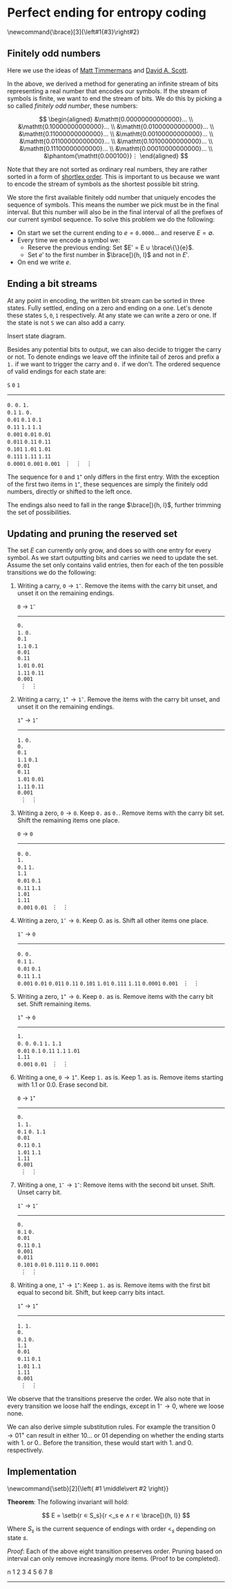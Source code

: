 # Perfect ending for entropy coding

\newcommand{\brace}[3]{\left#1{#3}\right#2}

## Finitely odd numbers

Here we use the ideas of [Matt Timmermans](http://www3.sympatico.ca/mt0000/biacode/biacode.html) and [David A. Scott](http://bijective.dogma.net/).

In the above, we derived a method for generating an infinite stream of bits representing a real number that encodes our symbols. If the stream of symbols is finite, we want to end the stream of bits. We do this by picking a so called *finitely odd number*, these numbers:

$$
\begin{aligned}
&\mathtt{0.00000000000000}… \\
&\mathtt{0.10000000000000}… \\
&\mathtt{0.01000000000000}… \\
&\mathtt{0.11000000000000}… \\
&\mathtt{0.00100000000000}… \\
&\mathtt{0.01100000000000}… \\
&\mathtt{0.10100000000000}… \\
&\mathtt{0.11100000000000}… \\
&\mathtt{0.00010000000000}… \\
&\phantom{\mathtt{0.000100}}⋮
\end{aligned}
$$

Note that they are not sorted as ordinary real numbers, they are rather sorted in a form of [shortlex order](https://en.wikipedia.org/wiki/Shortlex_order). This is important to us because we want to encode the stream of symbols as the shortest possible bit string.

We store the first available finitely odd number that uniquely encodes the sequence of symbols. This means the number we pick must be in the final interval. But this number will also be in the final interval of all the prefixes of our current symbol sequence. To solve this problem we do the following:

* On start we set the current ending to $e = \mathtt{0.0000}…$ and reserve $E = ∅$.
* Every time we encode a symbol we:
	* Reserve the previous ending: Set $E' = E ∪ \brace\{\}{e}$.
	* Set $e'$ to the first number in $\brace[){h, l}$ and not in $E'$.
* On end we write $e$.

## Ending a bit streams

At any point in encoding, the written bit stream can be sorted in three states. Fully settled, ending on a zero and ending on a one. Let's denote these states $\mathtt{S},\mathtt{0},\mathtt{1}$ respectively. At any state we can write a zero or one. If the state is not $\mathtt{S}$ we can also add a carry.

Insert state diagram.

Besides any potential bits to output, we can also decide to trigger the carry or not. To denote endings we leave off the infinite tail of zeros and prefix a $\mathtt{1.}$ if we want to trigger the carry and $\mathtt{0.}$ if we don't. The ordered sequence of valid endings for each state are:

$\mathtt{S}$      $\mathtt{0}$      $\mathtt{1}$
----------------- ----------------- -----------------
$\mathtt{0.}$     $\mathtt{0.}$     $\mathtt{1.}$    
$\mathtt{0.1}$    $\mathtt{1.}$     $\mathtt{0.}$    
$\mathtt{0.01}$   $\mathtt{0.1}$    $\mathtt{0.1}$   
$\mathtt{0.11}$   $\mathtt{1.1}$    $\mathtt{1.1}$   
$\mathtt{0.001}$  $\mathtt{0.01}$   $\mathtt{0.01}$  
$\mathtt{0.011}$  $\mathtt{0.11}$   $\mathtt{0.11}$  
$\mathtt{0.101}$  $\mathtt{1.01}$   $\mathtt{1.01}$  
$\mathtt{0.111}$  $\mathtt{1.11}$   $\mathtt{1.11}$  
$\mathtt{0.0001}$ $\mathtt{0.001}$  $\mathtt{0.001}$ 
$\;\;⋮$           $\;\;⋮$           $\;\;⋮$         

The sequence for $\mathtt{0}$ and $\mathtt{1}⁺$ only differs in the first entry. With the exception of the first two items in $\mathtt{1}⁺$, these sequences are simply the finitely odd numbers, directly or shifted to the left once.

The endings also need to fall in the range $\brace[){h, l}$, further trimming the set of possibilities.

## Updating and pruning the reserved set

The set $E$ can currently only grow, and does so with one entry for every symbol. As we start outputting bits and carries we need to update the set. Assume the set only contains valid entries, then for each of the ten possible transitions we do the following:

1. Writing a carry, $\mathtt{0} → \mathtt{1}⁻$. Remove the items with the carry bit unset, and unset it on the remaining endings.
	
	$\mathtt{0}$       $→$  $\mathtt{1}⁻$    
	----------------- ----- -----------------
	$\mathtt{0.}$           
	$\mathtt{1.}$           $\mathtt{0.}$    
	$\mathtt{0.1}$          
	$\mathtt{1.1}$          $\mathtt{0.1}$   
	$\mathtt{0.01}$         
	$\mathtt{0.11}$         
	$\mathtt{1.01}$         $\mathtt{0.01}$  
	$\mathtt{1.11}$         $\mathtt{0.11}$  
	$\mathtt{0.001}$        
	$\;\;⋮$                 $\;\;⋮$          
	
2. Writing a carry, $\mathtt{1}⁺ → \mathtt{1}⁻$. Remove the items with the carry bit unset, and unset it on the remaining endings.
	
	$\mathtt{1}⁺$      $→$  $\mathtt{1}⁻$    
	----------------- ----- -----------------
	$\mathtt{1.}$           $\mathtt{0.}$    
	$\mathtt{0.}$           
	$\mathtt{0.1}$          
	$\mathtt{1.1}$          $\mathtt{0.1}$   
	$\mathtt{0.01}$         
	$\mathtt{0.11}$         
	$\mathtt{1.01}$         $\mathtt{0.01}$  
	$\mathtt{1.11}$         $\mathtt{0.11}$  
	$\mathtt{0.001}$        
	$\;\;⋮$                 $\;\;⋮$          
	
3. Writing a zero, $\mathtt{0} → \mathtt{0}$. Keep $\mathtt{0.}$ as $\mathtt{0.}$. Remove items with the carry bit set. Shift the remaining items one place.
	
	$\mathtt{0}$       $→$  $\mathtt{0}$    
	----------------- ----- -----------------
	$\mathtt{0.}$           $\mathtt{0.}$    
	$\mathtt{1.}$           
	$\mathtt{0.1}$          $\mathtt{1.}$   
	$\mathtt{1.1}$          
	$\mathtt{0.01}$         $\mathtt{0.1}$  
	$\mathtt{0.11}$         $\mathtt{1.1}$  
	$\mathtt{1.01}$         
	$\mathtt{1.11}$         
	$\mathtt{0.001}$        $\mathtt{0.01}$ 
	$\;\;⋮$                 $\;\;⋮$          
	
4. Writing a zero, $\mathtt{1}⁻ → \mathtt{0}$. Keep 0. as is. Shift all other items one place.
	
	$\mathtt{1}⁻$      $→$  $\mathtt{0}$    
	----------------- ----- -----------------
	$\mathtt{0.}$           $\mathtt{0.}$    
	$\mathtt{0.1}$          $\mathtt{1.}$   
	$\mathtt{0.01}$         $\mathtt{0.1}$  
	$\mathtt{0.11}$         $\mathtt{1.1}$  
	$\mathtt{0.001}$        $\mathtt{0.01}$ 
	$\mathtt{0.011}$        $\mathtt{0.11}$ 
	$\mathtt{0.101}$        $\mathtt{1.01}$ 
	$\mathtt{0.111}$        $\mathtt{1.11}$ 
	$\mathtt{0.0001}$       $\mathtt{0.001}$
	$\;\;⋮$                 $\;\;⋮$          
	
5. Writing a zero, $\mathtt{1}⁺ → \mathtt{0}$. Keep $\mathtt{0.}$ as is. Remove items with the carry bit set. Shift remaining items.
	
	$\mathtt{1}⁺$      $→$  $\mathtt{0}$    
	----------------- ----- -----------------
	$\mathtt{1.}$           
	$\mathtt{0.}$           $\mathtt{0.}$
	$\mathtt{0.1}$          $\mathtt{1.}$
	$\mathtt{1.1}$          
	$\mathtt{0.01}$         $\mathtt{0.1}$
	$\mathtt{0.11}$         $\mathtt{1.1}$
	$\mathtt{1.01}$         
	$\mathtt{1.11}$         
	$\mathtt{0.001}$        $\mathtt{0.01}$
	$\;\;⋮$                 $\;\;⋮$
	
6. Writing a one, $\mathtt{0} → \mathtt{1}⁺$. Keep $\mathtt{1.}$ as is. Keep 1. as is. Remove items starting with 1.1 or 0.0. Erase second bit.
	
	$\mathtt{0}$       $→$  $\mathtt{1}⁺$    
	----------------- ----- -----------------
	$\mathtt{0.}$           
	$\mathtt{1.}$           $\mathtt{1.}$    
	$\mathtt{0.1}$          $\mathtt{0.}$
	$\mathtt{1.1}$          
	$\mathtt{0.01}$         
	$\mathtt{0.11}$         $\mathtt{0.1}$  
	$\mathtt{1.01}$         $\mathtt{1.1}$  
	$\mathtt{1.11}$         
	$\mathtt{0.001}$        
	$\;\;⋮$                 $\;\;⋮$          
	
7. Writing a one, $\mathtt{1}⁻ → \mathtt{1}⁻$: Remove items with the second bit unset. Shift. Unset carry bit.
	
	$\mathtt{1}⁻$      $→$  $\mathtt{1}⁻$    
	----------------- ----- -----------------
	$\mathtt{0.}$           
	$\mathtt{0.1}$          $\mathtt{0.}$   
	$\mathtt{0.01}$         
	$\mathtt{0.11}$         $\mathtt{0.1}$  
	$\mathtt{0.001}$        
	$\mathtt{0.011}$        
	$\mathtt{0.101}$        $\mathtt{0.01}$ 
	$\mathtt{0.111}$        $\mathtt{0.11}$ 
	$\mathtt{0.0001}$       
	$\;\;⋮$                 $\;\;⋮$          
	
8. Writing a one, $\mathtt{1}⁺ → \mathtt{1}⁺$: Keep $\mathtt{1.}$ as is. Remove items with the first bit equal to second bit. Shift, but keep carry bits intact.
	
	$\mathtt{1}⁺$      $→$  $\mathtt{1}⁺$    
	----------------- ----- -----------------
	$\mathtt{1.}$           $\mathtt{1.}$    
	$\mathtt{0.}$           
	$\mathtt{0.1}$          $\mathtt{0.}$   
	$\mathtt{1.1}$          
	$\mathtt{0.01}$         
	$\mathtt{0.11}$         $\mathtt{0.1}$  
	$\mathtt{1.01}$         $\mathtt{1.1}$  
	$\mathtt{1.11}$         
	$\mathtt{0.001}$        
	$\;\;⋮$                 $\;\;⋮$         

We observe that the transitions preserve the order. We also note that in every transition we loose half the endings, except in $\mathrm{1}⁻→\mathrm{0}$, where we loose none.

We can also derive simple substitution rules. For example the transition $\mathrm{0} → \mathrm{01}^+$ can result in either $\mathrm{10}…$ or $\mathrm{01}$ depending on whether the ending starts with $\mathrm{1.}$ or $\mathrm{0.}$. Before the transition, these would start with $\mathrm{1.}$ and $\mathrm{0.}$ respectively.


## Implementation

\newcommand{\setb}[2]{\left\{ #1 \middle\vert #2 \right\}}

**Theorem**: The following invariant will hold:

$$
E = \setb{r ∊ S_s}{r <_s e ∧ r ∊ \brace[){h, l}}
$$

Where $S_s$ is the current sequence of endings with order $<_s$ depending on state $s$.

*Proof*: Each of the above eight transition preserves order. Pruning based on interval can only remove increasingly more items. (Proof to be completed).


  n   1   2   3   4   5   6   7   8
--- --- --- --- --- --- --- --- ---


